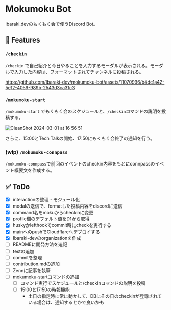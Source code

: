 # Mokumoku Bot

Ibaraki.devのもくもく会で使うDiscord Bot。

## 🚀 Features

### `/checkin`

`/checkin` で自己紹介と今日やることを入力するモーダルが表示される。モーダルで入力した内容は、フォーマットされてチャンネルに投稿される。

https://github.com/Ibaraki-dev/mokumoku-bot/assets/11070996/b4dc1a42-5e12-4059-989b-2543d3ca31c3


### `/mokumoku-start`

`/mokumoku-start` でもくもく会のスケジュールと、`/checkin`コマンドの説明を投稿する。

![CleanShot 2024-03-01 at 16 56 51](https://github.com/Ibaraki-dev/mokumoku-bot/assets/11070996/d709f532-af6d-4345-a875-ab02b4ba4324)

さらに、15:00とTech Talkの開始、17:50にもくもく会終了の通知を行う。

### (wip) `/mokumoku-connpass`

`/mokumoku-connpass`で前回のイベントのcheckin内容をもとにconnpassのイベント概要文を作成する。


## ✅ ToDo

- [x] interactionの整理・モジュール化
- [x] modalの送信で、formatした投稿内容をdiscordに送信
- [x] command名をmokuからcheckinに変更
- [x] profile欄のデフォルト値をD1から取得
- [x] huskyかlefthookでcommit時にcheckを実行する
- [x] mainへのpushでCloudflareへデプロイする
- [x] Ibaraki-devのorganizationを作成
- [ ] READMEに開発方法を追記
- [ ] testの追加
- [ ] commitを整理
- [ ] contribution.mdの追加
- [ ] Zennに記事を執筆
- [ ] mokumoku-startコマンドの追加
  - [ ] コマンド実行でスケジュールと/checkinコマンドの説明を投稿
  - [ ] 15:00と17:50の時報機能
    - 土日の指定時に常に動かして、DBにその日のcheckinが登録されている場合は、通知するとかで良いかも

